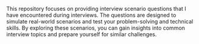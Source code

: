 
This repository focuses on providing interview scenario questions that I have encountered during interviews. The questions are designed to simulate real-world scenarios and test your problem-solving and technical skills. By exploring these scenarios, you can gain insights into common interview topics and prepare yourself for similar challenges.
